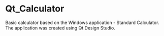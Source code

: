 # Qt_Calculator
Basic calculator based on the Windows application - Standard Calculator.
 The application was created using Qt Design Studio.


